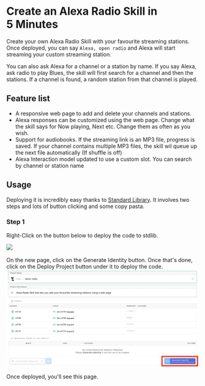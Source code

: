# Create an Alexa Radio Skill in 5 Minutes

Create your own Alexa Radio Skill with your favourite streaming stations. Once deployed, you can say `Alexa, open radio` and Alexa will start streaming your custom streaming station. 

You can also ask Alexa for a channel or a station by name. If you say Alexa, ask radio to play Blues, the skill will first search for a channel and then the stations. If a channel is found, a random station from that channel is played.

## Feature list

- A responsive web page to add and delete your channels and stations.
- Alexa responses can be customized using the web page. Change what the skill says for Now playing, Next etc. Change them as often as you wish. 
- Support for audiobooks. If the streaming link is an MP3 file, progress is saved. If your channel contains multiple MP3 files, the skill wil queue up the next file automatically (If shuffle is off)
- Alexa Interaction model updated to use a custom slot. You can search by channel or station name


## Usage

Deploying it is incredibly easy thanks to [Standard Library](https://stdlib.com/). It involves two steps and lots of button clicking and some copy pasta.

### Step 1

Right-Click on the button below to deploy the code to stdlib.

[<img src="https://deploy.stdlib.com/static/images/deploy.svg" width="192">](https://deploy.stdlib.com/)

On the new page, click on the Generate Identity button. Once that's done, click on the Deploy Project button under it to deploy the code.
![Screenshot 1](./data/tutorial/Screenshot1.png?raw=true "Screenshot 1")

Once deployed, you'll see this page.